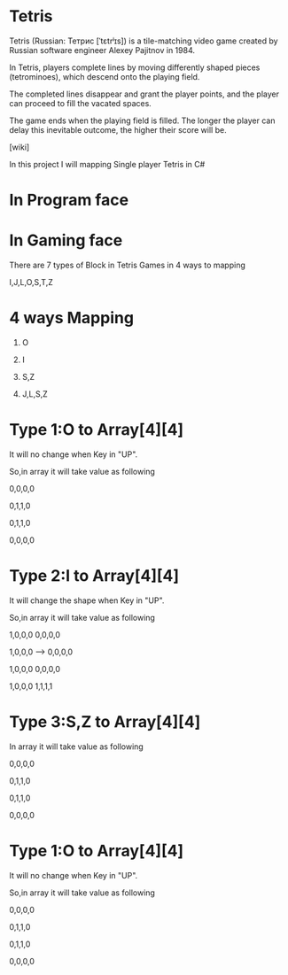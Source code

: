 # Tetris
Tetris (Russian: Тетрис [ˈtɛtrʲɪs]) is a tile-matching video game created by Russian software engineer Alexey Pajitnov in 1984.

In Tetris, players complete lines by moving differently shaped pieces (tetrominoes), which descend onto the playing field. 

The completed lines disappear and grant the player points, and the player can proceed to fill the vacated spaces. 

The game ends when the playing field is filled. The longer the player can delay this inevitable outcome, the higher their score will be. 

[wiki]

In this project I will mapping Single player Tetris in C#

# In Program face


# In Gaming face 
There are 7 types of Block in Tetris Games in 4 ways to mapping

I,J,L,O,S,T,Z
# 4 ways Mapping

1. O

2. I

3. S,Z

4. J,L,S,Z

# Type 1:O to Array[4][4]

It will no change when Key in "UP".

So,in array it will take value as following

0,0,0,0

0,1,1,0

0,1,1,0

0,0,0,0

# Type 2:I to Array[4][4]

It will change the shape when Key in "UP".

So,in array it will take value as following

1,0,0,0     0,0,0,0

1,0,0,0 --> 0,0,0,0

1,0,0,0     0,0,0,0

1,0,0,0     1,1,1,1

# Type 3:S,Z to Array[4][4]

In array it will take value as following

0,0,0,0

0,1,1,0

0,1,1,0

0,0,0,0

# Type 1:O to Array[4][4]

It will no change when Key in "UP".

So,in array it will take value as following

0,0,0,0

0,1,1,0

0,1,1,0

0,0,0,0
